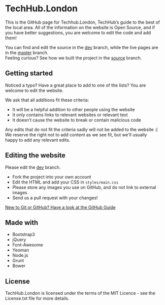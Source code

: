 TechHub.London
==============

This is the GitHub page for Techhub.London, TechHub’s guide to the best of the local area. All of the information on the website is Open Source, and if you have better suggestions, you are welcome to edit the code and add them! 

You can find and edit the source in the [dev](https://github.com/TechHubLondon/TechHubLondon.github.io.github.io/tree/dev) branch, while the live pages are in the [master](https://github.com/TechHubLondon/TechHubLondon.github.io.github.io/tree/master) branch.  
Feeling curious? See how we built the project in the [source](https://github.com/TechHubLondon/TechHubLondon.github.io.github.io/tree/source) branch.

## Getting started


Noticed a typo? Have a great place to add to one of the lists? You are welcome to edit the website.



We ask that all additions fit these criteria:

- It will be a helpful addition to other people using the website
- It only contains links to relevant websites or relevant text
- It doesn’t cause the website to break or contain malicious code

Any edits that do not fit the criteria sadly will not be added to the website :(  
We reserve the right not to add content as we see fit, but we'll usually happy to add any relevant edits.


## Editing the website

Please edit the [dev](https://github.com/TechHubLondon/TechHubLondon.github.io.github.io/tree/dev) branch.

- Fork the project into your own account
- Edit the HTML and add your CSS in `styles/main.css`
- Please store any images you use on GitHub, and do not link to external images
- Send us a pull request with your changes!

[New to Git or GitHub? Have a look at the GitHub Guide](https://help.github.com/categories/54/articles)


## Made with
- Bootstrap3
- jQuery
- Font-Awesome
- Yeoman
- Node.js
- Grunt
- Bower

## License

TechHub.London is licensed under the terms of the MIT Licence - see the License.txt file for more details. 
